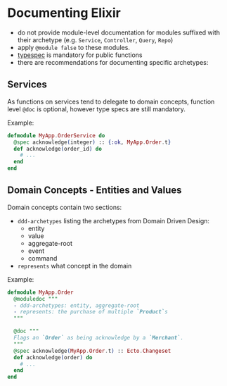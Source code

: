 # Documenting Elixir

- do not provide module-level documentation for modules suffixed with their archetype (e.g. `Service`, `Controller`, `Query`, `Repo`)
- apply `@module false` to these modules.
- [typespec](http://elixir-lang.org/getting-started/typespecs-and-behaviours.html#types-and-specs) is mandatory for public functions
- there are recommendations for documenting specific archetypes:

## Services

As functions on services tend to delegate to domain concepts, function level `@doc` is optional, however type specs are still mandatory.

Example:

```elixir
defmodule MyApp.OrderService do
  @spec acknowledge(integer) :: {:ok, MyApp.Order.t}
  def acknowledge(order_id) do
    # ...
  end
end
```

## Domain Concepts - Entities and Values

Domain concepts contain two sections:
  - `ddd-archetypes` listing the archetypes from Domain Driven Design:
    - entity
    - value
    - aggregate-root
    - event
    - command
  - `represents` what concept in the domain

Example:

```elixir
defmodule MyApp.Order
  @moduledoc """
  - ddd-archetypes: entity, aggregate-root
  - represents: the purchase of multiple `Product`s
  """

  @doc """
  Flags an `Order` as being acknowledge by a `Merchant`.
  """
  @spec acknowledge(MyApp.Order.t) :: Ecto.Changeset
  def acknowledge(order) do
    # ...
  end
end
```
